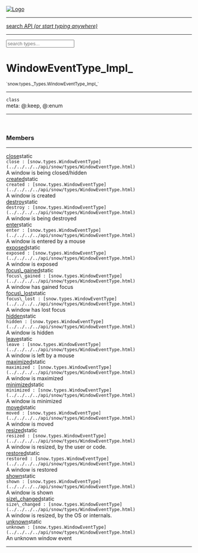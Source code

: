 
[![Logo](../../../../images/logo.png)](../../../../api/index.html)

<hr/>
<a href="#" id="search_bar" onclick="return;"><div> search API <em>(or start typing anywhere)</em> </div></a>
<hr/>

<script src="../../../../js/omnibar.js"> </script>
<link rel="stylesheet" type="text/css" href="../../../../css/omnibar.css" media="all">

<div id="omnibar"> <a href="#" onclick="return" id="omnibar_close"></a> <input id="omnibar_text" type="text" placeholder="search types..."></input></div>
<script  id="typelist" data-relpath="../../../../" data-types="snow.App,snow.AppFixedTimestep,snow.Snow,snow._Snow.Core,snow.api.Debug,snow.api.DebugError,snow.api.File,snow.api.FileHandle,snow.api.FileSeek,snow.api.Libs,snow.api.Promise,snow.api.PromiseError,snow.api.PromiseState,snow.api.Promises,snow.api.Timer,snow.api._Debug.LogError,snow.api._File.FileHandle_Impl_,snow.api._File.FileSeek_Impl_,snow.api._Promise.PromiseState_Impl_,snow.api.buffers.ArrayBuffer,snow.api.buffers.ArrayBufferIO,snow.api.buffers.ArrayBufferView,snow.api.buffers.Float32Array,snow.api.buffers.Float64Array,snow.api.buffers.Int16Array,snow.api.buffers.Int32Array,snow.api.buffers.Int8Array,snow.api.buffers.TAError,snow.api.buffers.TypedArrayType,snow.api.buffers.Uint16Array,snow.api.buffers.Uint32Array,snow.api.buffers.Uint8Array,snow.api.buffers.Uint8ClampedArray,snow.api.buffers._ArrayBuffer.ArrayBuffer_Impl_,snow.api.buffers._Float32Array.Float32Array_Impl_,snow.api.buffers._Float64Array.Float64Array_Impl_,snow.api.buffers._Int16Array.Int16Array_Impl_,snow.api.buffers._Int32Array.Int32Array_Impl_,snow.api.buffers._Int8Array.Int8Array_Impl_,snow.api.buffers._TypedArrayType.TypedArrayType_Impl_,snow.api.buffers._Uint16Array.Uint16Array_Impl_,snow.api.buffers._Uint32Array.Uint32Array_Impl_,snow.api.buffers._Uint8Array.Uint8Array_Impl_,snow.api.buffers._Uint8ClampedArray.Uint8ClampedArray_Impl_,snow.core.native.Core,snow.core.native._Core.StaticSnow,snow.core.native.assets.Assets,snow.core.native.assets._Assets.NativeAudioDataBlob,snow.core.native.assets._Assets.NativeAudioDataInfo,snow.core.native.assets._Assets.NativeAudioInfo,snow.core.native.audio.Audio,snow.core.native.audio.Sound,snow.core.native.input.Input,snow.core.native.io.IO,snow.core.native.window.Windowing,snow.modules.interfaces.Assets,snow.modules.interfaces.Audio,snow.modules.interfaces.IO,snow.modules.interfaces.Input,snow.modules.interfaces.Windowing,snow.modules.openal.AL,snow.modules.openal.ALC,snow.modules.openal.ALHelper,snow.modules.openal.Audio,snow.modules.openal.Context,snow.modules.openal.Device,snow.modules.openal.Sound,snow.modules.openal._AL.Context_Impl_,snow.modules.openal._AL.Device_Impl_,snow.modules.openal.sound.ALSound,snow.modules.openal.sound.ALStream,snow.modules.openal.sound.Sound,snow.modules.opengl.GL,snow.modules.opengl.GLActiveInfo,snow.modules.opengl.GLBuffer,snow.modules.opengl.GLContextAttributes,snow.modules.opengl.GLFramebuffer,snow.modules.opengl.GLProgram,snow.modules.opengl.GLRenderbuffer,snow.modules.opengl.GLShader,snow.modules.opengl.GLTexture,snow.modules.opengl.GLUniformLocation,snow.modules.opengl.native.GL,snow.modules.opengl.native.GLActiveInfo,snow.modules.opengl.native.GLBO,snow.modules.opengl.native.GLBuffer,snow.modules.opengl.native.GLContextAttributes,snow.modules.opengl.native.GLFBO,snow.modules.opengl.native.GLFramebuffer,snow.modules.opengl.native.GLObject,snow.modules.opengl.native.GLPO,snow.modules.opengl.native.GLProgram,snow.modules.opengl.native.GLRBO,snow.modules.opengl.native.GLRenderbuffer,snow.modules.opengl.native.GLSO,snow.modules.opengl.native.GLShader,snow.modules.opengl.native.GLShaderPrecisionFormat,snow.modules.opengl.native.GLTO,snow.modules.opengl.native.GLTexture,snow.modules.opengl.native.GLUniformLocation,snow.modules.opengl.native.GL_FFI,snow.modules.opengl.native._GL.GLBuffer_Impl_,snow.modules.opengl.native._GL.GLFramebuffer_Impl_,snow.modules.opengl.native._GL.GLProgram_Impl_,snow.modules.opengl.native._GL.GLRenderbuffer_Impl_,snow.modules.opengl.native._GL.GLShader_Impl_,snow.modules.opengl.native._GL.GLTexture_Impl_,snow.modules.opengl.native._GL.GLUniformLocation_Impl_,snow.modules.sdl.ControllerEventType,snow.modules.sdl.Input,snow.modules.sdl.KeyEventType,snow.modules.sdl.ModValue,snow.modules.sdl.MouseEventType,snow.modules.sdl.TouchEventType,snow.modules.sdl.Windowing,snow.modules.sdl._Input.ControllerEventType_Impl_,snow.modules.sdl._Input.KeyEventType_Impl_,snow.modules.sdl._Input.ModValue_Impl_,snow.modules.sdl._Input.MouseEventType_Impl_,snow.modules.sdl._Input.TouchEventType_Impl_,snow.system.assets.Asset,snow.system.assets.AssetBytes,snow.system.assets.AssetImage,snow.system.assets.AssetJSON,snow.system.assets.AssetText,snow.system.assets.Assets,snow.system.assets._Assets.AssetsModule,snow.system.audio.Audio,snow.system.audio.AudioModule,snow.system.audio.Sound,snow.system.input.Input,snow.system.input.Keycodes,snow.system.input.MapIntBool,snow.system.input.MapIntFloat,snow.system.input.Scancodes,snow.system.input._Input.InputModule,snow.system.io.IO,snow.system.io._IO.IOModule,snow.system.module.Assets,snow.system.module.Audio,snow.system.module.IO,snow.system.module.Input,snow.system.module.Sound,snow.system.module.Windowing,snow.system.window.Window,snow.system.window.Windowing,snow.system.window._Windowing.WindowHandleMap,snow.system.window._Windowing.WindowingModule,snow.types.AppConfig,snow.types.AppConfigNative,snow.types.AppConfigWeb,snow.types.Asset,snow.types.AssetBytes,snow.types.AssetImage,snow.types.AssetJSON,snow.types.AssetText,snow.types.AssetType,snow.types.AudioDataBlob,snow.types.AudioDataInfo,snow.types.AudioFormatType,snow.types.AudioHandle,snow.types.AudioInfo,snow.types.DisplayMode,snow.types.Error,snow.types.FileEvent,snow.types.FileEventType,snow.types.FileFilter,snow.types.GamepadDeviceEventType,snow.types.IODataOptions,snow.types.ImageInfo,snow.types.InputEvent,snow.types.InputEventType,snow.types.Key,snow.types.ModState,snow.types.OpenGLProfile,snow.types.RenderConfig,snow.types.RenderConfigOpenGL,snow.types.Scan,snow.types.SnowConfig,snow.types.SystemEvent,snow.types.SystemEventType,snow.types.TextEventType,snow.types.WindowConfig,snow.types.WindowEvent,snow.types.WindowEventType,snow.types.WindowHandle,snow.types.WindowingConfig,snow.types._Types.AssetType_Impl_,snow.types._Types.AudioFormatType_Impl_,snow.types._Types.FileEventType_Impl_,snow.types._Types.GamepadDeviceEventType_Impl_,snow.types._Types.InputEventType_Impl_,snow.types._Types.OpenGLProfile_Impl_,snow.types._Types.SystemEventType_Impl_,snow.types._Types.TextEventType_Impl_,snow.types._Types.WindowEventType_Impl_"></script>


<h1>WindowEventType_Impl_</h1>
<small>`snow.types._Types.WindowEventType_Impl_`</small>



<hr/>

`class`<br/><span class="meta">
meta: @:keep, @:enum</span>

<hr/>


&nbsp;
&nbsp;




<h3>Members</h3> <hr/><span class="member apipage">
                <a name="close"><a class="lift" href="#close">close</a></a><span class="inline-block static">static</span><div class="clear"></div>
                <code class="signature apipage">close : [snow.types.WindowEventType](../../../../api/snow/types/WindowEventType.html)</code><br/></span>
            <span class="small_desc_flat">A window is being closed/hidden</span><br/><span class="member apipage">
                <a name="created"><a class="lift" href="#created">created</a></a><span class="inline-block static">static</span><div class="clear"></div>
                <code class="signature apipage">created : [snow.types.WindowEventType](../../../../api/snow/types/WindowEventType.html)</code><br/></span>
            <span class="small_desc_flat">A window is created</span><br/><span class="member apipage">
                <a name="destroy"><a class="lift" href="#destroy">destroy</a></a><span class="inline-block static">static</span><div class="clear"></div>
                <code class="signature apipage">destroy : [snow.types.WindowEventType](../../../../api/snow/types/WindowEventType.html)</code><br/></span>
            <span class="small_desc_flat">A window is being destroyed</span><br/><span class="member apipage">
                <a name="enter"><a class="lift" href="#enter">enter</a></a><span class="inline-block static">static</span><div class="clear"></div>
                <code class="signature apipage">enter : [snow.types.WindowEventType](../../../../api/snow/types/WindowEventType.html)</code><br/></span>
            <span class="small_desc_flat">A window is entered by a mouse</span><br/><span class="member apipage">
                <a name="exposed"><a class="lift" href="#exposed">exposed</a></a><span class="inline-block static">static</span><div class="clear"></div>
                <code class="signature apipage">exposed : [snow.types.WindowEventType](../../../../api/snow/types/WindowEventType.html)</code><br/></span>
            <span class="small_desc_flat">A window is exposed</span><br/><span class="member apipage">
                <a name="focus_gained"><a class="lift" href="#focus_gained">focus\_gained</a></a><span class="inline-block static">static</span><div class="clear"></div>
                <code class="signature apipage">focus\_gained : [snow.types.WindowEventType](../../../../api/snow/types/WindowEventType.html)</code><br/></span>
            <span class="small_desc_flat">A window has gained focus</span><br/><span class="member apipage">
                <a name="focus_lost"><a class="lift" href="#focus_lost">focus\_lost</a></a><span class="inline-block static">static</span><div class="clear"></div>
                <code class="signature apipage">focus\_lost : [snow.types.WindowEventType](../../../../api/snow/types/WindowEventType.html)</code><br/></span>
            <span class="small_desc_flat">A window has lost focus</span><br/><span class="member apipage">
                <a name="hidden"><a class="lift" href="#hidden">hidden</a></a><span class="inline-block static">static</span><div class="clear"></div>
                <code class="signature apipage">hidden : [snow.types.WindowEventType](../../../../api/snow/types/WindowEventType.html)</code><br/></span>
            <span class="small_desc_flat">A window is hidden</span><br/><span class="member apipage">
                <a name="leave"><a class="lift" href="#leave">leave</a></a><span class="inline-block static">static</span><div class="clear"></div>
                <code class="signature apipage">leave : [snow.types.WindowEventType](../../../../api/snow/types/WindowEventType.html)</code><br/></span>
            <span class="small_desc_flat">A window is left by a mouse</span><br/><span class="member apipage">
                <a name="maximized"><a class="lift" href="#maximized">maximized</a></a><span class="inline-block static">static</span><div class="clear"></div>
                <code class="signature apipage">maximized : [snow.types.WindowEventType](../../../../api/snow/types/WindowEventType.html)</code><br/></span>
            <span class="small_desc_flat">A window is maximized</span><br/><span class="member apipage">
                <a name="minimized"><a class="lift" href="#minimized">minimized</a></a><span class="inline-block static">static</span><div class="clear"></div>
                <code class="signature apipage">minimized : [snow.types.WindowEventType](../../../../api/snow/types/WindowEventType.html)</code><br/></span>
            <span class="small_desc_flat">A window is minimized</span><br/><span class="member apipage">
                <a name="moved"><a class="lift" href="#moved">moved</a></a><span class="inline-block static">static</span><div class="clear"></div>
                <code class="signature apipage">moved : [snow.types.WindowEventType](../../../../api/snow/types/WindowEventType.html)</code><br/></span>
            <span class="small_desc_flat">A window is moved</span><br/><span class="member apipage">
                <a name="resized"><a class="lift" href="#resized">resized</a></a><span class="inline-block static">static</span><div class="clear"></div>
                <code class="signature apipage">resized : [snow.types.WindowEventType](../../../../api/snow/types/WindowEventType.html)</code><br/></span>
            <span class="small_desc_flat">A window is resized, by the user or code.</span><br/><span class="member apipage">
                <a name="restored"><a class="lift" href="#restored">restored</a></a><span class="inline-block static">static</span><div class="clear"></div>
                <code class="signature apipage">restored : [snow.types.WindowEventType](../../../../api/snow/types/WindowEventType.html)</code><br/></span>
            <span class="small_desc_flat">A window is restored</span><br/><span class="member apipage">
                <a name="shown"><a class="lift" href="#shown">shown</a></a><span class="inline-block static">static</span><div class="clear"></div>
                <code class="signature apipage">shown : [snow.types.WindowEventType](../../../../api/snow/types/WindowEventType.html)</code><br/></span>
            <span class="small_desc_flat">A window is shown</span><br/><span class="member apipage">
                <a name="size_changed"><a class="lift" href="#size_changed">size\_changed</a></a><span class="inline-block static">static</span><div class="clear"></div>
                <code class="signature apipage">size\_changed : [snow.types.WindowEventType](../../../../api/snow/types/WindowEventType.html)</code><br/></span>
            <span class="small_desc_flat">A window is resized, by the OS or internals.</span><br/><span class="member apipage">
                <a name="unknown"><a class="lift" href="#unknown">unknown</a></a><span class="inline-block static">static</span><div class="clear"></div>
                <code class="signature apipage">unknown : [snow.types.WindowEventType](../../../../api/snow/types/WindowEventType.html)</code><br/></span>
            <span class="small_desc_flat">An unknown window event</span><br/>



<hr/>

&nbsp;
&nbsp;
&nbsp;
&nbsp;